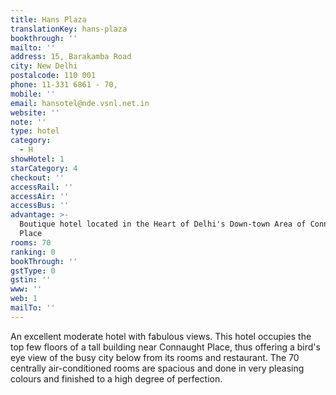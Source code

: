 ```yaml
---
title: Hans Plaza
translationKey: hans-plaza
bookthrough: ''
mailto: ''
address: 15, Barakamba Road
city: New Delhi
postalcode: 110 001
phone: 11-331 6861 - 70,
mobile: ''
email: hansotel@nde.vsnl.net.in
website: ''
note: ''
type: hotel
category:
  - H
showHotel: 1
starCategory: 4
checkout: ''
accessRail: ''
accessAir: ''
accessBus: ''
advantage: >-
  Boutique hotel located in the Heart of Delhi's Down-town Area of Connaught
  Place 
rooms: 70
ranking: 0
bookThrough: ''
gstType: 0
gstin: ''
www: ''
web: 1
mailTo: ''
---
```







An excellent moderate hotel with fabulous views. This hotel occupies the top few floors of a tall building near Connaught Place, thus offering a bird's eye view of the busy city below from its rooms and restaurant. The 70 centrally air-conditioned rooms are spacious and done in very pleasing colours and finished to a high degree of perfection.